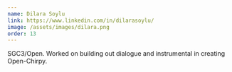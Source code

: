 ```yaml
---
name: Dilara Soylu 
link: https://www.linkedin.com/in/dilarasoylu/
image: /assets/images/dilara.png
order: 13
---
```

SGC3/Open. Worked on building out dialogue and instrumental in creating Open-Chirpy.